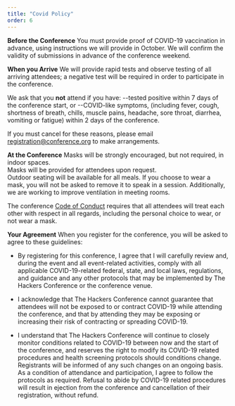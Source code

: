 ```yaml
---
title: "Covid Policy"
order: 6
---
```


**Before the Conference**
You must provide proof of COVID-19 vaccination in advance, using instructions we will provide in October.  We will confirm the validity of submissions in advance of the conference weekend.

**When you Arrive**
We will provide rapid tests and observe testing of all arriving attendees; a negative test will be required in order to participate in the conference.

We ask that you **not** attend if you have:
--tested positive within 7 days of the conference start, or
--COVID-like symptoms, (including fever, cough, shortness of breath, chills, muscle pains, headache, sore throat, diarrhea, vomiting or fatigue) within 2 days of the conference.

If you must cancel for these reasons, please email registration@conference.org to make arrangements.

**At the Conference**
Masks will be strongly encouraged, but not required, in indoor spaces.  
Masks will be provided for attendees upon request.  
Outdoor seating will be available for all meals.
If you choose to wear a mask, you will not be asked to remove it to speak in a session.  Additionally, we are working to improve ventilation in meeting rooms.

The conference [Code of Conduct](http://www.hackersconference.org/code-of-conduct.html) requires that all attendees will treat each other with respect in all regards, including the personal choice to wear, or not wear a mask.

**Your Agreement**
When you register for the conference, you will be asked to agree to these guidelines:

* By registering for this conference, I agree that I will carefully review and, during the event and all event-related activities, comply with all applicable COVID-19-related federal, state, and local laws, regulations, and guidance and any other protocols that may be implemented by The Hackers Conference or the conference venue.   
 
* I acknowledge that The Hackers Conference cannot guarantee that attendees will not be exposed to or contract COVID-19 while attending the conference, and that by attending they may be exposing or increasing their risk of contracting or spreading COVID-19. 
 
* I understand that The Hackers Conference will continue to closely monitor conditions related to COVID-19 between now and the start of the conference, and reserves the right to modify its COVID-19 related procedures and health screening protocols should conditions change. Registrants will be informed of any such changes on an ongoing basis. As a condition of attendance and participation, I agree to follow the protocols as required. Refusal to abide by COVID-19 related procedures will result in ejection from the conference and cancellation of their registration, without refund. 
